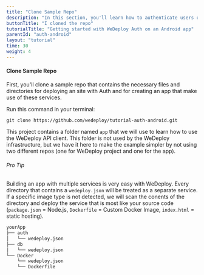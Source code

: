 ```yaml
---
title: "Clone Sample Repo"
description: "In this section, you'll learn how to authenticate users on an Android app using the WeDeploy API Client."
buttonTitle: "I cloned the repo"
tutorialTitle: "Getting started with WeDeploy Auth on an Android app"
parentId: "auth-android"
layout: "tutorial"
time: 30
weight: 4
---
```


#### Clone Sample Repo

First, you'll clone a sample repo that contains the necessary files and directories for deploying an site with Auth and for creating an app that make use of these services.

Run this command in your terminal:

```
git clone https://github.com/wedeploy/tutorial-auth-android.git
```

This project contains a folder named `app` that we will use to learn how to use the WeDeploy API client. This folder is not used by the WeDeploy infrastructure, but we have it here to make the example simpler by not using two different repos (one for WeDeploy project and one for the app).

<aside>

###### <span class="icon-16-star"></span> Pro Tip

Building an app with multiple services is very easy with WeDeploy. Every directory that contains a `wedeploy.json` will be treated as a separate service. If a specific image type is not detected, we will scan the conents of the directory and deploy the service that is most like your source code (`package.json` = Node.js, `Dockerfile` = Custom Docker Image, `index.html` = static hosting).

```xml
yourApp
├── auth
│	└── wedeploy.json
├── db
│	└── wedeploy.json
└── Docker
 	└── wedeploy.json
 	└── Dockerfile
```

</aside>
